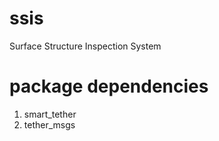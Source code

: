 # ssis
Surface Structure Inspection System

# package dependencies
1. smart_tether
2. tether_msgs




